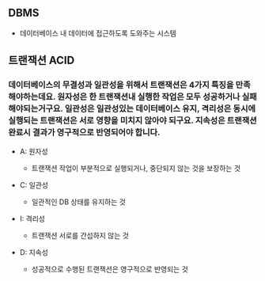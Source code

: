 ## DBMS
- 데이터베이스 내 데이터에 접근하도록 도와주는 시스템

## 트랜잭션 ACID
### 데이터베이스의 무결성과 일관성을 위해서 트랜잭션은 4가지 특징을 만족해야하는데요. 원자성은 한 트랜잭션내 실행한 작업은 모두 성공하거나 실패 해야되는거구요. 일관성은 일관성있는 데이터베이스 유지, 격리성은 동시에 실행되는 트랜잭션은 서로 영향을 미치지 않아야 되구요. 지속성은 트랜잭션 완료시 결과가 영구적으로 반영되어야 합니다.

- A: 원자성   
  - 트랜잭션 작업이 부분적으로 실행되거나, 중단되지 않는 것을 보장하는 것

- C: 일관성
  - 일관적인 DB 상태를 유지하는 것

- I: 격리성
  - 트랜잭션 서로를 간섭하지 않는 것

- D: 지속성
  - 성공적으로 수행된 트랜잭션은 영구적으로 반영되는 것  
